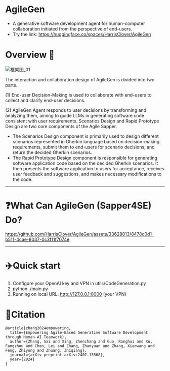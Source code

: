# AgileGen

- A generative software development agent for human-computer collaboration initiated from the perspective of end-users.
- Try the link: https://huggingface.co/spaces/HarrisClover/AgileGen

# Overview 📄

![框架图_01](https://github.com/HarrisClover/AgileGen/assets/33628813/e41c642e-50bb-43a9-860c-9203aae0bc46)

The interaction and collaboration design of AgileGen is divided into two parts.

(1) End-user Decision-Making is used to collaborate with end-users to collect and clarify end-user decisions.

(2) AgileGen Agent responds to user decisions by transforming and analyzing them, aiming to guide LLMs in generating software code consistent with user requirements. Scenarios Design and Rapid Prototype Design are two core components of the Agile Sapper.

- The Scenarios Design component is primarily used to design different scenarios represented in Gherkin language based on decision-making requirements, submit them to end-users for scenario decisions, and return the decided Gherkin scenarios.
- The Rapid Prototype Design component is responsible for generating software application code based on the decided Gherkin scenarios. It then presents the software application to users for acceptance, receives user feedback and suggestions, and makes necessary modifications to the code.

---

# ❓**What Can AgileGen (Sapper4SE) Do?**

https://github.com/HarrisClover/AgileGen/assets/33628813/8478c0d1-b511-4cae-8037-0c3f11f7074e

---

# ✈️Quick start

1. Configure your OpenAI key and VPN in utils/CodeGeneration.py
2. python ./main.py
3. Running on local URL:  http://127.0.0.1:0000 (your VPN)

# 🔎Citation
```
@article{zhang2024empowering,
  title={Empowering Agile-Based Generative Software Development through Human-AI Teamwork},
  author={Zhang, Sai and Xing, Zhenchang and Guo, Ronghui and Xu, Fangzhou and Chen, Lei and Zhang, Zhaoyuan and Zhang, Xiaowang and Feng, Zhiyong and Zhuang, Zhiqiang},
  journal={arXiv preprint arXiv:2407.15568},
  year={2024}
}
```
